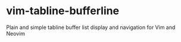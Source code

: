 # vim-tabline-bufferline
Plain and simple tabline buffer list display and navigation for Vim and Neovim
